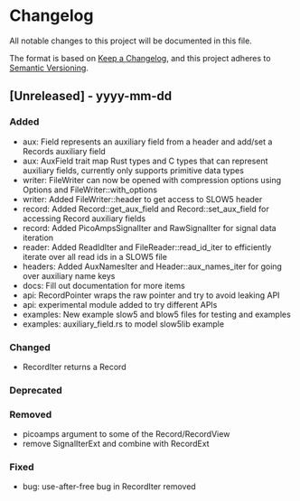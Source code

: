 # Changelog

All notable changes to this project will be documented in this file.

The format is based on [Keep a Changelog](https://keepachangelog.com/en/1.0.0/),
and this project adheres to [Semantic Versioning](https://semver.org/spec/v2.0.0.html).

## [Unreleased] - yyyy-mm-dd

### Added

- aux: Field represents an auxiliary field from a header and add/set a Records auxiliary field
- aux: AuxField trait map Rust types and C types that can represent auxiliary fields, currently only supports primitive data types
- writer: FileWriter can now be opened with compression options using Options and FileWriter::with_options
- writer: Added FileWriter::header to get access to SLOW5 header
- record: Added Record::get_aux_field and Record::set_aux_field for accessing Record auxiliary fields
- record: Added PicoAmpsSignalIter and RawSignalIter for signal data iteration
- reader: Added ReadIdIter and FileReader::read_id_iter to efficiently iterate over all read ids in a SLOW5 file
- headers: Added AuxNamesIter and Header::aux_names_iter for going over auxiliary name keys
- docs: Fill out documentation for more items
- api: RecordPointer wraps the raw pointer and try to avoid leaking API
- api: experimental module added to try different APIs
- examples: New example slow5 and blow5 files for testing and examples
- examples: auxiliary_field.rs to model slow5lib example

### Changed

- RecordIter returns a Record

### Deprecated

### Removed

- picoamps argument to some of the Record/RecordView
- remove SignalIterExt and combine with RecordExt

### Fixed

- bug: use-after-free bug in RecordIter removed
